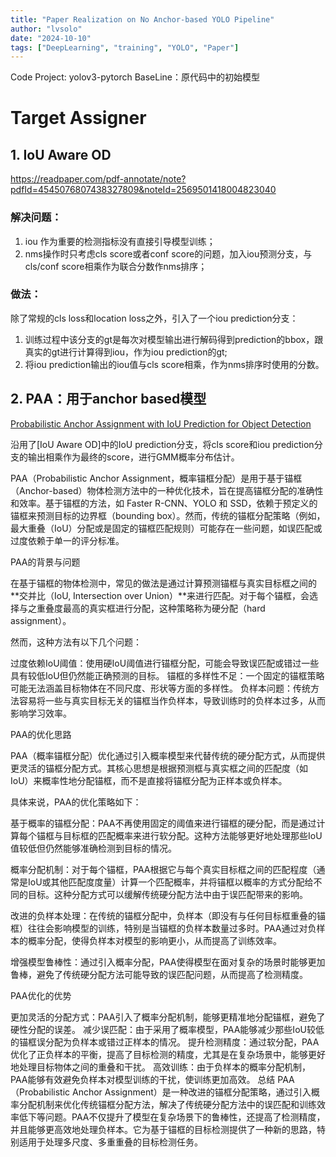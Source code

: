 ```yaml
---
title: "Paper Realization on No Anchor-based YOLO Pipeline"
author: "lvsolo"
date: "2024-10-10"
tags: ["DeepLearning", "training", "YOLO", "Paper"]
---
```


Code Project: yolov3-pytorch
BaseLine：原代码中的初始模型

# Target Assigner

## 1. IoU Aware OD

https://readpaper.com/pdf-annotate/note?pdfId=4545076807438327809&noteId=2569501418004823040

### 解决问题：

1) iou 作为重要的检测指标没有直接引导模型训练；
2) nms操作时只考虑cls score或者conf score的问题，加入iou预测分支，与cls/conf score相乘作为联合分数作nms排序；

### 做法： 
除了常规的cls loss和location loss之外，引入了一个iou prediction分支：

1) 训练过程中该分支的gt是每次对模型输出进行解码得到prediction的bbox，跟真实的gt进行计算得到iou，作为iou prediction的gt;
2) 将iou prediction输出的iou值与cls score相乘，作为nms排序时使用的分数。



## 2. PAA：用于anchor based模型

[Probabilistic Anchor Assignment with IoU Prediction for Object Detection](https://readpaper.com/pdf-annotate/note?pdfId=4544162912848060417&noteId=2575494594179433728)

沿用了[IoU Aware OD]中的IoU prediction分支，将cls score和iou prediction分支的输出相乘作为最终的score，进行GMM概率分布估计。

PAA（Probabilistic Anchor Assignment，概率锚框分配）是用于基于锚框（Anchor-based）物体检测方法中的一种优化技术，旨在提高锚框分配的准确性和效率。基于锚框的方法，如 Faster R-CNN、YOLO 和 SSD，依赖于预定义的锚框来预测目标的边界框（bounding box）。然而，传统的锚框分配策略（例如，最大重叠（IoU）分配或是固定的锚框匹配规则）可能存在一些问题，如误匹配或过度依赖于单一的评分标准。

PAA的背景与问题

在基于锚框的物体检测中，常见的做法是通过计算预测锚框与真实目标框之间的**交并比（IoU, Intersection over Union）**来进行匹配。对于每个锚框，会选择与之重叠度最高的真实框进行分配，这种策略称为硬分配（hard assignment）。

然而，这种方法有以下几个问题：

过度依赖IoU阈值：使用硬IoU阈值进行锚框分配，可能会导致误匹配或错过一些具有较低IoU但仍然能正确预测的目标。
锚框的多样性不足：一个固定的锚框策略可能无法涵盖目标物体在不同尺度、形状等方面的多样性。
负样本问题：传统方法容易将一些与真实目标无关的锚框当作负样本，导致训练时的负样本过多，从而影响学习效率。

PAA的优化思路

PAA（概率锚框分配）优化通过引入概率模型来代替传统的硬分配方式，从而提供更灵活的锚框分配方式。其核心思想是根据预测框与真实框之间的匹配度（如IoU）来概率性地分配锚框，而不是直接将锚框分配为正样本或负样本。

具体来说，PAA的优化策略如下：

基于概率的锚框分配：PAA不再使用固定的阈值来进行锚框的硬分配，而是通过计算每个锚框与目标框的匹配概率来进行软分配。这种方法能够更好地处理那些IoU值较低但仍然能够准确检测到目标的情况。

概率分配机制：对于每个锚框，PAA根据它与每个真实目标框之间的匹配程度（通常是IoU或其他匹配度度量）计算一个匹配概率，并将锚框以概率的方式分配给不同的目标。这种分配方式可以缓解传统硬分配方法中由于误匹配带来的影响。

改进的负样本处理：在传统的锚框分配中，负样本（即没有与任何目标框重叠的锚框）往往会影响模型的训练，特别是当锚框的负样本数量过多时。PAA通过对负样本的概率分配，使得负样本对模型的影响更小，从而提高了训练效率。

增强模型鲁棒性：通过引入概率分配，PAA使得模型在面对复杂的场景时能够更加鲁棒，避免了传统硬分配方法可能导致的误匹配问题，从而提高了检测精度。

PAA优化的优势

更加灵活的分配方式：PAA引入了概率分配机制，能够更精准地分配锚框，避免了硬性分配的误差。
减少误匹配：由于采用了概率模型，PAA能够减少那些IoU较低的锚框误分配为负样本或错过正样本的情况。
提升检测精度：通过软分配，PAA优化了正负样本的平衡，提高了目标检测的精度，尤其是在复杂场景中，能够更好地处理目标物体之间的重叠和干扰。
高效训练：由于负样本的概率分配机制，PAA能够有效避免负样本对模型训练的干扰，使训练更加高效。
总结
PAA（Probabilistic Anchor Assignment）是一种改进的锚框分配策略，通过引入概率分配机制来优化传统锚框分配方法，解决了传统硬分配方法中的误匹配和训练效率低下等问题。PAA不仅提升了模型在复杂场景下的鲁棒性，还提高了检测精度，并且能够更高效地处理负样本。它为基于锚框的目标检测提供了一种新的思路，特别适用于处理多尺度、多重重叠的目标检测任务。



